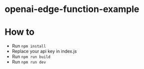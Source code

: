# openai-edge-function-example

# How to
- Run `npm install`
- Replace your api key in index.js
- Run `npm run build`
- Run `npm run dev`

